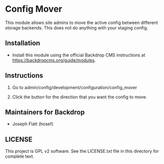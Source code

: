 #  Config Mover

This module allows site admins to move the active config between different storage backends. This does not do anything with your staging config.

## Installation

- Install this module using the official Backdrop CMS instructions at
  https://backdropcms.org/guide/modules.

## Instructions

1. Go to admin/config/development/configuration/config_mover

2. Click the button for the direction that you want the config to move.

## Maintainers for Backdrop

- Joseph Flatt (hosef)

## LICENSE

This project is GPL v2 software. See the LICENSE.txt file in this directory for
complete text.
